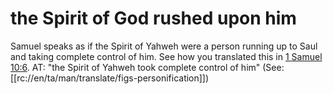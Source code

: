 # the Spirit of God rushed upon him

Samuel speaks as if the Spirit of Yahweh were a person running up to Saul and taking complete control of him. See how you translated this in [1 Samuel 10:6](./05.md). AT: "the Spirit of Yahweh took complete control of him" (See: [[rc://en/ta/man/translate/figs-personification]])

